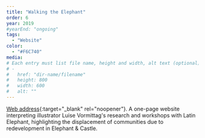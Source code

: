 ```yaml
---
title: "Walking the Elephant"
order: 6
year: 2019
#yearEnd: "ongoing"
tags: 
  - "Website"
color: 
  - "#F6C740"
media: 
# Each entry must list file name, height and width, alt text (optional)
# -
#   href: "dir-name/filename"
#   height: 800
#   width: 600
#   alt: ""
---
```

[Web address](https://latinelephant.org/walkingtheelephant/){:target="_blank" rel="noopener"}.
A one-page website interpreting illustrator Luise Vormittag's research and workshops with Latin Elephant, highlighting the displacement of communities due to redevelopment in Elephant & Castle.

